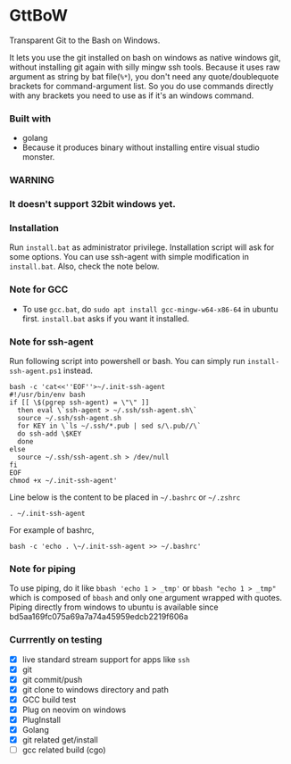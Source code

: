 # GttBoW
Transparent Git to the Bash on Windows.

It lets you use the git installed on bash on windows as native windows git, without installing git again with silly mingw ssh tools.
Because it uses raw argument as string by bat file(`%*`), you don't need any quote/doublequote brackets for command-argument list.
So you do use commands directly with any brackets you need to use as if it's an windows command.

### Built with
 - golang
  - Because it produces binary without installing entire visual studio monster.

### WARNING
### It doesn't support 32bit windows yet.

### Installation
 Run `install.bat` as administrator privilege.
 Installation script will ask for some options.
 You can use ssh-agent with simple modification in `install.bat`. Also, check the note below.

### Note for GCC
 - To use `gcc.bat`, do `sudo apt install gcc-mingw-w64-x86-64` in ubuntu first. `install.bat` asks if you want it installed.

### Note for ssh-agent
Run following script into powershell or bash. You can simply run `install-ssh-agent.ps1` instead.
```
bash -c 'cat<<''EOF''>~/.init-ssh-agent
#!/usr/bin/env bash
if [[ \$(pgrep ssh-agent) = \"\" ]]
  then eval \`ssh-agent > ~/.ssh/ssh-agent.sh\`
  source ~/.ssh/ssh-agent.sh
  for KEY in \`ls ~/.ssh/*.pub | sed s/\.pub//\`
  do ssh-add \$KEY
  done
else
  source ~/.ssh/ssh-agent.sh > /dev/null
fi
EOF
chmod +x ~/.init-ssh-agent'
```
Line below is the content to be placed in `~/.bashrc` or `~/.zshrc`
```
. ~/.init-ssh-agent
```
For example of bashrc,
```
bash -c 'echo . \~/.init-ssh-agent >> ~/.bashrc'
```

### Note for piping
To use piping, do it like `bbash 'echo 1 > _tmp'` or `bbash "echo 1 > _tmp"` which is composed of `bbash` and only one argument wrapped with quotes.
Piping directly from windows to ubuntu is available since bd5aa169fc075a69a7a74a45959edcb2219f606a

### Currrently on testing
 - [x] live standard stream support for apps like `ssh`
 - [x] git
  - [x] git commit/push
  - [x] git clone to windows directory and path
 - [x] GCC build test
 - [x] Plug on neovim on windows
  - [x] PlugInstall
 - [x] Golang
  - [x] git related get/install
  - [ ] gcc related build (cgo)
